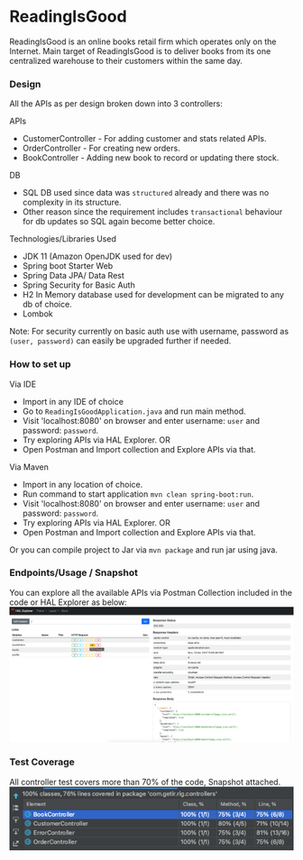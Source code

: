 # ReadingIsGood

ReadingIsGood is an online books retail firm which operates only on the Internet. Main
target of ReadingIsGood is to deliver books from its one centralized warehouse to their
customers within the same day. 

### Design
All the APIs as per design broken down into 3 controllers:

APIs
* CustomerController - For adding customer and stats related APIs.
* OrderController - For creating new orders.
* BookController - Adding new book to record or updating there stock.

DB
* SQL DB used since data was `structured` already and there was no complexity in its structure.
* Other reason since the requirement includes `transactional` behaviour for db updates so SQL again become better choice.

Technologies/Libraries Used
* JDK 11 (Amazon OpenJDK used for dev)
* Spring boot Starter Web
* Spring Data JPA/ Data Rest
* Spring Security for Basic Auth
* H2 In Memory database used for development can be migrated to any db of choice.
* Lombok

Note: For security currently on basic auth use with username, password as `(user, password)` can easily be upgraded further if needed.

### How to set up

Via IDE
 * Import in any IDE of choice
 * Go to `ReadingIsGoodApplication.java` and run main method.
 * Visit 'localhost:8080' on browser and enter username: `user` and password: `password`.
 * Try exploring APIs via HAL Explorer.
  OR
 * Open Postman and Import collection and Explore APIs via that.

Via Maven
 * Import in any location of choice.
 * Run command to start application `mvn clean spring-boot:run`.
 * Visit 'localhost:8080' on browser and enter username: `user` and password: `password`.
 * Try exploring APIs via HAL Explorer.
  OR
 * Open Postman and Import collection and Explore APIs via that.
 
Or you can compile project to Jar via `mvn package` and run jar using java. 

### Endpoints/Usage / Snapshot

You can explore all the available APIs via Postman Collection included in the code or HAL Explorer as below:
![Hal Explorer](src/main/resources/static/sample2.png)

### Test Coverage
All controller test covers more than 70% of the code, Snapshot attached.
![Coverage Snapshot](
src/main/resources/static/sample1.png)